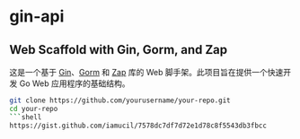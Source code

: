 # gin-api

## Web Scaffold with Gin, Gorm, and Zap

这是一个基于 [Gin](https://github.com/gin-gonic/gin)、[Gorm](https://gorm.io/) 和 [Zap](https://github.com/uber-go/zap) 库的 Web 脚手架。此项目旨在提供一个快速开发 Go Web 应用程序的基础结构。

[//]: # (## 目录)

[//]: # (- [安装]&#40;#安装&#41;)

[//]: # (- [配置]&#40;#配置&#41;)

[//]: # (- [运行]&#40;#运行&#41;)

[//]: # (- [目录结构]&#40;#目录结构&#41;)

[//]: # (- [功能]&#40;#功能&#41;)

[//]: # (- [贡献]&#40;#贡献&#41;)

[//]: # (- [许可证]&#40;#许可证&#41;)

[//]: # (## 安装)

[//]: # ()
[//]: # (首先，克隆这个仓库：)

```sh
git clone https://github.com/yourusername/your-repo.git
cd your-repo
```shell
https://gist.github.com/iamucil/7578dc7df7d72e1d78c8f5543db3fbcc
```